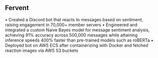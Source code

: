 ## Fervent

• Created a Discord bot that reacts to messages based on sentiment, raising engagement in 70,000+ member servers
• Engineered and integrated a custom Naive Bayes model for message sentiment analysis, achieving 91% accuracy
across 500,000 messages while attaining inference speeds 400% faster than pre-trained models such as roBERTa
• Deployed bot on AWS ECS after containerizing with Docker and fetched reaction images via AWS S3 buckets
